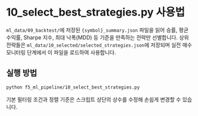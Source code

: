 # 10_select_best_strategies.py 사용법

`ml_data/09_backtest/`에 저장된 `{symbol}_summary.json` 파일을 읽어
승률, 평균 수익률, Sharpe 지수, 최대 낙폭(MDD) 등 기준을 만족하는 전략만 선별합니다.
상위 전략들은 `ml_data/10_selected/selected_strategies.json`에 저장되며
실전 매수 모니터링 단계에서 이 파일을 로드하여 사용합니다.

## 실행 방법
```bash
python f5_ml_pipeline/10_select_best_strategies.py
```

기본 필터링 조건과 정렬 기준은 스크립트 상단의 상수를 수정해 손쉽게 변경할 수 있습니다.
